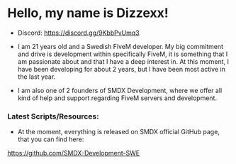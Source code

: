 # Hello, my name is Dizzexx!

- Discord: https://discord.gg/9KbbPvUmq3

- I am 21 years old and a Swedish FiveM developer. My big commitment and drive is development within specifically FiveM, it is something that I am passionate about and that I have a deep interest in. At this moment, I have been developing for about 2 years, but I have been most active in the last year.

- I am also one of 2 founders of SMDX Development, where we offer all kind of help and support
regarding FiveM servers and development.

### Latest Scripts/Resources:

- At the moment, everything is released on SMDX official GitHub page, that you can find here:

https://github.com/SMDX-Development-SWE